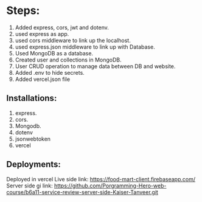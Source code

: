 # Steps:
1. Added express, cors, jwt and dotenv.
2. used express as app.
3. used cors middleware to link up the localhost.
4. used express.json middleware to link up with Database.
5. Used MongoDB as a database.
6. Created user and collections in MongoDB.
7. User CRUD operation to manage data between DB and website.
8. Added .env to hide secrets.
9. Added vercel.json file

## Installations:
1. express.
2. cors.
3. Mongodb.
4. dotenv
5. jsonwebtoken
6. vercel

## Deployments:
Deployed in vercel
Live side link: https://food-mart-client.firebaseapp.com/
Server side gi link: https://github.com/Porgramming-Hero-web-course/b6a11-service-review-server-side-Kaiser-Tanveer.git